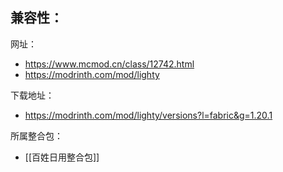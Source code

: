 兼容性：
- 

网址：
- https://www.mcmod.cn/class/12742.html
- https://modrinth.com/mod/lighty

下载地址：
- https://modrinth.com/mod/lighty/versions?l=fabric&g=1.20.1

所属整合包：
- [[百姓日用整合包]]